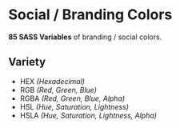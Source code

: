 # Social / Branding Colors
**85 SASS Variables** of branding / social colors.

## Variety 

- HEX *(Hexadecimal)*
- RGB *(Red, Green, Blue)*
- RGBA *(Red, Green, Blue, Alpha)*
- HSL *(Hue, Saturation, Lightness)*
- HSLA *(Hue, Saturation, Lightness, Alpha)*
